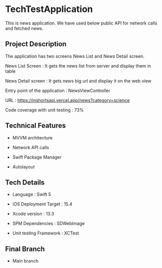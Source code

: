 # TechTestApplication
This is news application. We have used below public API for network calls and fetched news.

## Project Description
The application has two screens News List and News Detail screen.

News List Screen : It gets the news list from server and display them in table

News Detail screen : It gets news big url and display it on the web view

Entry point of the application : NewsViewController

URL : https://inshortsapi.vercel.app/news?category=science

Code coverage with unit testing : 73% 

## Technical Features
* MVVM architecture

* Network API calls

* Swift Package Manager

* Autolayout

## Tech Details
* Language : Swift 5

* iOS Deployment Target : 15.4

* Xcode version : 13.3

* SPM Dependencies : SDWebImage

* Unit testing Framework : XCTest

## Final Branch
* Main branch
